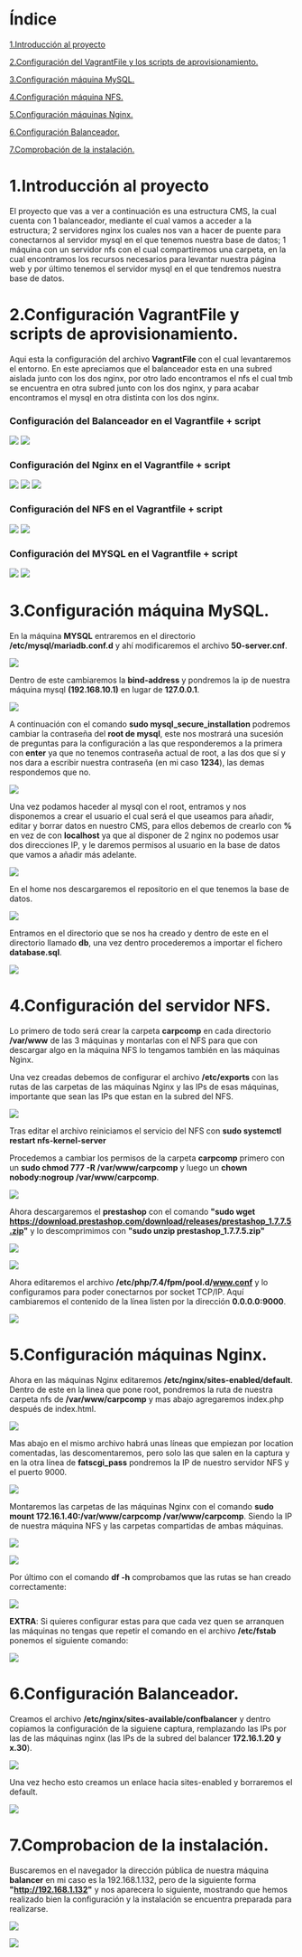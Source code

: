 #   Índice

[1.Introducción al proyecto](#1)

[2.Configuración del VagrantFile y los scripts de aprovisionamiento.](#2)

[3.Configuración máquina MySQL.](#3)

[4.Configuración máquina NFS.](#4)

[5.Configuración máquinas Nginx.](#5)

[6.Configuración Balanceador.](#6)

[7.Comprobación de la instalación.](#7)

<div id="1">

# 1.Introducción al proyecto

El proyecto que vas a ver a continuación es una estructura CMS, la cual cuenta con 1 balanceador, mediante el cual vamos a acceder a la estructura; 2 servidores nginx los cuales nos van a hacer de puente para conectarnos al servidor mysql en el que tenemos nuestra base de datos; 1 máquina con un servidor nfs con el cual compartiremos una carpeta, en la cual encontramos los recursos necesarios para levantar nuestra página web y por último tenemos el servidor mysql en el que tendremos nuestra base de datos.

<div id="2">

# 2.Configuración VagrantFile y scripts de aprovisionamiento.

Aqui esta la configuración del archivo **VagrantFile** con el cual levantaremos el entorno.
En este apreciamos que el balanceador esta en una subred aislada junto con los dos nginx, por otro lado encontramos el nfs el cual tmb se encuentra en otra subred junto con los dos nginx, y para acabar encontramos el mysql en otra distinta con los dos nginx.

### Configuración del **Balanceador** en el Vagrantfile + **script**

![](fotos/Captura1.PNG)
![](fotos/Captura2.PNG)

### Configuración del **Nginx** en el Vagrantfile + **script**

![](fotos/Captura3.PNG) 
![](fotos/Captura4.PNG)
![](fotos/Captura5.PNG)

### Configuración del **NFS** en el Vagrantfile + **script**
![](fotos/Captura6.PNG)
![](fotos/Captura9.PNG)

### Configuración del **MYSQL** en el Vagrantfile + **script**

![](fotos/Captura7.PNG)
![](fotos/Captura8.PNG)

<div id="3">

# 3.Configuración máquina MySQL.

En la máquina **MYSQL** entraremos en el directorio **/etc/mysql/mariadb.conf.d** y ahí modificaremos el archivo **50-server.cnf**.

![](fotos/Captura10.PNG)

Dentro de este cambiaremos la **bind-address** y pondremos la ip de nuestra máquina mysql **(192.168.10.1)** en lugar de **127.0.0.1**.

![](fotos/Captura11.PNG)

A continuación con el comando **sudo mysql\_secure\_installation** podremos cambiar la contraseña del **root de mysql**, este nos mostrará una sucesión de preguntas para la configuración a las que responderemos a la primera con **enter** ya que no tenemos contraseña actual de root, a las dos que sí y nos dara a escribir nuestra contraseña (en mi caso **1234**), las demas respondemos que no.

![](fotos/Captura12.PNG)

Una vez podamos haceder al mysql con el root, entramos y nos disponemos a crear el usuario el cual será el que useamos para añadir, editar y borrar datos en nuestro CMS, para ellos debemos de crearlo con **%** en vez de con **localhost** ya que al disponer de 2 nginx no podemos usar dos direcciones IP, y le daremos permisos al usuario en la base de datos que vamos a añadir más adelante.

![](fotos/Captura13.PNG)

En el home nos descargaremos el repositorio en el que tenemos la base de datos.

![](fotos/Captura14.PNG)

Entramos en el directorio que se nos ha creado y dentro de este en el directorio llamado **db**, una vez dentro procederemos a importar el fichero **database.sql**.

![](fotos/Captura15.PNG)

<div id="4">

# 4.Configuración del servidor NFS.

Lo primero de todo será crear la carpeta **carpcomp** en cada directorio **/var/www** de las 3 máquinas y montarlas con el NFS para que con descargar algo en la  máquina NFS lo tengamos también en las máquinas Nginx.

Una vez creadas debemos de configurar el archivo **/etc/exports** con las rutas de las carpetas de las máquinas Nginx y las IPs de esas máquinas, importante que sean las IPs que estan en la subred del NFS.

![](fotos/Captura16.PNG)

Tras editar el archivo reiniciamos el servicio del NFS con **sudo systemctl restart nfs-kernel-server**

Procedemos a cambiar los permisos de la carpeta **carpcomp** primero con un **sudo chmod 777 -R /var/www/carpcomp** y luego un **chown nobody:nogroup /var/www/carpcomp**.

![](fotos/Captura30.PNG)

Ahora descargaremos el **prestashop** con el comando **"sudo wget https://download.prestashop.com/download/releases/prestashop_1.7.7.5.zip"** y lo descomprimimos con **"sudo unzip prestashop_1.7.7.5.zip"**

![](fotos/Captura26.PNG)

![](fotos/Captura27.PNG)

Ahora editaremos el archivo **/etc/php/7.4/fpm/pool.d/www.conf** y lo configuramos para poder conectarnos por socket TCP/IP. Aquí cambiaremos el contenido de la línea listen por la dirección **0.0.0.0:9000**.

![](fotos/Captura21.PNG)

<div id="5">

# 5.Configuración máquinas Nginx.

Ahora en las máquinas Nginx editaremos **/etc/nginx/sites-enabled/default**. Dentro de este en la linea que pone root, pondremos la ruta de nuestra carpeta nfs de **/var/www/carpcomp** y mas abajo agregaremos index.php después de index.html. 

![](fotos/Captura22.PNG)

Mas abajo en el mismo archivo habrá unas líneas que empiezan por location comentadas, las descomentaremos, pero solo las que salen en la captura y en la otra línea de **fatscgi_pass** pondremos la IP de nuestro servidor NFS y el puerto 9000.

![](fotos/Captura23.PNG)

Montaremos las carpetas de las máquinas Nginx con el comando **sudo mount 172.16.1.40:/var/www/carpcomp /var/www/carpcomp**. Siendo la IP de nuestra máquina NFS y las carpetas compartidas de ambas máquinas.

![](fotos/Captura17.PNG)

![](fotos/Captura18.PNG)

Por último con el comando **df -h** comprobamos que las rutas se han creado correctamente:

![](fotos/Captura31.PNG)

**EXTRA**: Si quieres configurar estas para que cada vez quen se arranquen las máquinas no tengas que repetir el comando en el archivo **/etc/fstab** ponemos el siguiente comando:

![](fotos/Captura32.PNG)

<div id="6">

# 6.Configuración Balanceador.

Creamos el archivo **/etc/nginx/sites-available/confbalancer** y dentro copiamos la configuración de la siguiene captura, remplazando las IPs por las de las máquinas nginx (las IPs de la subred del balancer **172.16.1.20 y x.30**).

![](fotos/Captura24.PNG)

Una vez hecho esto creamos un enlace hacia sites-enabled y borraremos el default.

![](fotos/Captura25.PNG)

<div id="7">

# 7.Comprobacion de la instalación.

Buscaremos en el navegador la dirección pública de nuestra máquina **balancer** en mi caso es la 192.168.1.132, pero de la siguiente forma **"http://192.168.1.132"** y nos aparecera lo siguiente, mostrando que hemos realizado bien la configuración y la instalación se encuentra preparada para realizarse.

![](fotos/Captura28.PNG)

![](fotos/Captura29.PNG)
